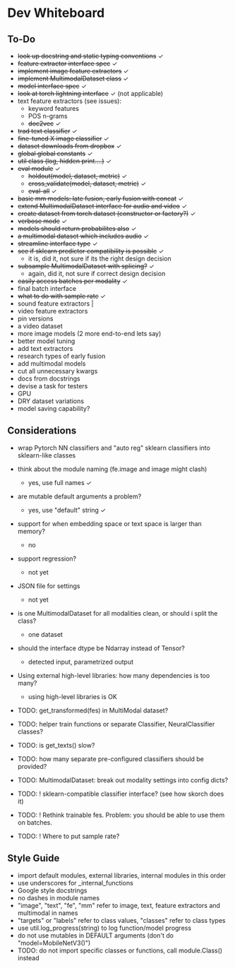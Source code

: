 # Dev Whiteboard

## To-Do
- ~~look up docstring and static typing conventions~~ ✓
- ~~feature extractor interface spec~~ ✓
- ~~implement image feature extractors~~ ✓
- ~~implement MultimodalDataset class~~ ✓
- ~~model interface spec~~ ✓
- ~~look at torch lightning interface~~ ✓ (not applicable)
- text feature extractors (see issues):
  - keyword features
  - POS n-grams
  - ~~doc2vec~~ ✓
- ~~trad text classifier~~ ✓
- ~~fine-tuned X image classifier~~ ✓
- ~~dataset downloads from dropbox~~ ✓
- ~~global global constants~~ ✓
- ~~util class (log, hidden print....)~~ ✓
- ~~eval module~~ ✓
  - ~~holdout(model, dataset, metric)~~ ✓
  - ~~cross_validate(model, dataset, metric)~~ ✓
  - ~~eval-all~~ ✓
- ~~basic mm models: late fusion, early fusion with concat~~ ✓
- ~~extend MultimodalDataset interface for audio and video~~ ✓
- ~~create dataset from torch dataset (constructor or factory?)~~ ✓
- ~~verbose mode~~ ✓
- ~~models should return probabilites also~~ ✓
- ~~a multimodal dataset which includes audio~~ ✓
- ~~streamline interface type~~ ✓
- ~~see if sklearn predictor compatibility is possible~~ ✓
    - it is, did it, not sure if its the right design decision
- ~~subsample MultimodalDataset with splicing?~~ ✓
    - again, did it, not sure if correct design decision
- ~~easily access batches per modality~~ ✓
- final batch interface
- ~~what to do with sample rate~~ ✓
- sound feature extractors |
- video feature extractors
- pin versions
- a video dataset
- more image models (2 more end-to-end lets say)
- better model tuning
- add text extractors
- research types of early fusion
- add multimodal models
- cut all unnecessary kwargs
- docs from docstrings
- devise a task for testers
- GPU
- DRY dataset variations
- model saving capability?




## Considerations
- wrap Pytorch NN classifiers and "auto reg" sklearn classifiers into sklearn-like classes
- think about the module naming (fe.image and image might clash)
  - yes, use full names ✓
- are mutable default arguments a problem?
  - yes, use "default" string ✓
- support for when embedding space or text space is larger than memory?
  - no
- support regression?
  - not yet
- JSON file for settings
  - not yet
- is one MultimodalDataset for all modalities clean, or should i split the class?
  - one dataset
- should the interface dtype be Ndarray instead of Tensor?
  - detected input, parametrized output
- Using external high-level libraries: how many dependencies is too many?
  - using high-level libraries is OK
- TODO: get_transformed(fes) in MultiModal dataset?
- TODO: helper train functions or separate Classifier, NeuralClassifier classes?
- TODO: is get_texts() slow?
- TODO: how many separate pre-configured classifiers should be provided?
- TODO: MultimodalDataset: break out modality settings into config dicts?

- TODO: ! sklearn-compatible classifier interface? (see how skorch does it)
- TODO: ! Rethink trainable fes. Problem: you should be able to use them on batches.
- TODO: ! Where to put sample rate?


## Style Guide
  - import default modules, external libraries, internal modules in this order
  - use underscores for _internal_functions
  - Google style docstrings
  - no dashes in module names
  - "image", "text", "fe", "mm" refer to image, text, feature extractors and multimodal in names
  - "targets" or "labels" refer to class values, "classes" refer to class types
  - use util.log_progress(string) to log function/model progress
  - do not use mutables in DEFAULT arguments (don't do "model=MobileNetV3()")
  - TODO: do not import specific classes or functions, call module.Class() instead
